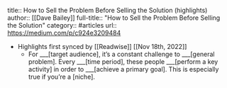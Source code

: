 title:: How to Sell the Problem Before Selling the Solution (highlights)
author:: [[Dave Bailey]]
full-title:: "How to Sell the Problem Before Selling the Solution"
category:: #articles
url:: https://medium.com/p/c924e3209484

- Highlights first synced by [[Readwise]] [[Nov 18th, 2022]]
	- For ___[target audience], it’s a constant challenge to ___[general problem]. Every ___[time period], these people ___[perform a key activity] in order to ___[achieve a primary goal]. This is especially true if you’re a [niche].